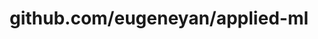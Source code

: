 ---
layout: post
title: github.com/eugeneyan/applied-ml
categories: link
tags: [انگلیسی, گیت‌هاب, برنامه‌نویسی]
---